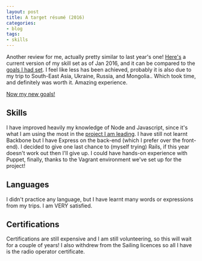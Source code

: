 ```yaml
---
layout: post
title: A target résumé (2016)
categories:
- blog
tags:
- skills
---
```


Another review for me, actually pretty similar to last year's one! [Here's](/resume/2016-beg) a current version of my skill set as of Jan 2016, and it can be compared to the [goals I had set](/resume/2015-end). I feel like less has been achieved, probably it is also due to my trip to South-East Asia, Ukraine, Russia, and Mongolia.. Which took time, and definitely was worth it. Amazing experience.

[Now my new goals!](/resume/2016-end)

## Skills
I have improved heavily my knowledge of Node and Javascript, since it's what I am using the most in the [project I am leading](http://www.github.com/AEGEE/oms-core). I have still not learnt Backbone but I have Express on the back-end (which I prefer over the front-end).
I decided to give one last chance to (myself trying) Rails, if this year doesn't work out then I'll give up.
I could have hands-on experience with Puppet, finally, thanks to the Vagrant environment we've set up for the project!

## Languages
I didn't practice any language, but I have learnt many words or expressions from my trips. I am VERY satisfied.

## Certifications
Certifications are still expensive and I am still volunteering, so this will wait for a couple of years!
I also withdrew from the Sailing licences so all I have is the radio operator certificate.


